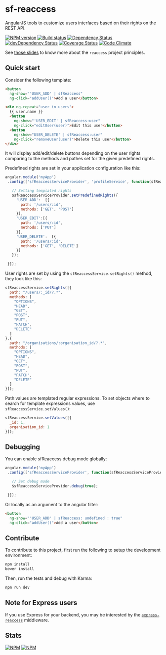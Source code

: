 # sf-reaccess

AngularJS tools to customize users interfaces based on their rights on the REST
 API.
 
[![NPM version](https://badge.fury.io/js/angular-reaccess.png)](https://npmjs.org/package/angular-reaccess) [![Build status](https://secure.travis-ci.org/SimpliField/angular-reaccess.png)](https://travis-ci.org/SimpliField/angular-reaccess) [![Dependency Status](https://david-dm.org/SimpliField/angular-reaccess.png)](https://david-dm.org/SimpliField/angular-reaccess) [![devDependency Status](https://david-dm.org/SimpliField/angular-reaccess/dev-status.png)](https://david-dm.org/SimpliField/angular-reaccess#info=devDependencies) [![Coverage Status](https://coveralls.io/repos/SimpliField/angular-reaccess/badge.png?branch=master)](https://coveralls.io/r/SimpliField/angular-reaccess?branch=master) [![Code Climate](https://codeclimate.com/github/SimpliField/angular-reaccess.png)](https://codeclimate.com/github/SimpliField/angular-reaccess)

See [those slides](http://slides.com/nfroidure/reaccess) to know more about the
 `reaccess` project principles.

## Quick start
Consider the following template:

```html
<button
  ng-show="'USER_ADD' | sfReaccess"
  ng-click="addUser()">Add a user</button>

<div ng-repeat="user in users">
  {{ user.name }}
  <button
    ng-show="'USER_EDIT' | sfReaccess:user"
    ng-click="editUser(user)">Edit this user</button>
  <button
    ng-show="USER_DELETE' | sfReaccess:user"
    ng-click="removeUser(user)">Delete this user</button>
</div>
```

It will display add/edit/delete buttons depending on the user rights comparing
 to the methods and pathes set for the given predefined rights.

Predefined rights are set in your application configuration like this:
 ```js
angular.module('myApp')
  .config(['sfReaccessServiceProvider', 'profileService', function(sfReaccessServiceProvider) {

    // Setting templated rights
    $sfReaccessServiceProvider.setPredefinedRights({
      'USER_ADD':  [{
        path: '/users/:id',
        methods: ['GET', 'POST']
      }],
      'USER_EDIT':[{
        path: '/users/:id',
        methods: ['PUT']
      }],
      'USER_DELETE':  [{
        path: '/users/:id',
        methods: ['GET', 'DELETE']
      }]
    });

  }]);
```

User rights are set by using the `sfReaccessService.setRights()` method,
 they look like this:
```js
sfReaccessService.setRights([{
  path: "/users/:_id/?.*",
  methods: [
    "OPTIONS",
    "HEAD",
    "GET",
    "POST",
    "PUT",
    "PATCH",
    "DELETE"
  ]
},{
  path: "/organisations/:organisation_id/?.*",
  methods: [
    "OPTIONS",
    "HEAD",
    "GET",
    "POST",
    "PUT",
    "PATCH",
    "DELETE"
  ]
}]);
```

Path values are templated regular expressions. To set objects where to search
 for template expressions values, use `sfReaccessService.setValues()`:
```js
sfReaccessService.setValues([{
  _id: 1,
  organisation_id: 1
}]);
```

## Debugging

You can enable sfReaccess debug mode globally:

 ```js
angular.module('myApp')
  .config(['sfReaccessServiceProvider', function(sfReaccessServiceProvider) {

    // Set debug mode
    $sfReaccessServiceProvider.debug(true);

  }]);
```

Or locally as an argument to the angular filter:
```html
<button
  ng-show="'USER_ADD' | sfReaccess: undefined : true"
  ng-click="addUser()">Add a user</button>
```

## Contribute
To contribute to this project, first run the following to setup the development
 environment:
```sh
npm install
bower install
```

Then, run the tests and debug with Karma:
```sh
npm run dev
```

## Note for Express users

If you use Express for your backend, you may be interested by the
 [`express-reaccess`](https://github.com/SimpliField/express-reaccess)
 middleware.

## Stats

[![NPM](https://nodei.co/npm/angular-reaccess.png?downloads=true&stars=true)](https://nodei.co/npm/angular-reaccess/)
[![NPM](https://nodei.co/npm-dl/angular-reaccess.png)](https://nodei.co/npm/angular-reaccess/)
